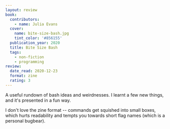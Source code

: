 ```yaml
---
layout: review
book:
  contributors:
    - name: Julia Evans
  cover:
    name: bite-size-bash.jpg
    tint_color: '#856155'
  publication_year: 2020
  title: Bite Size Bash
  tags:
    - non-fiction
    - programming
review:
  date_read: 2020-12-23
  format: zine
  rating: 3
---
```


A useful rundown of bash ideas and weirdnesses.
I learnt a few new things, and it's presented in a fun way.

I don't love the zine format -- commands get squished into small boxes, which hurts readability and tempts you towards short flag names (which is a personal bugbear).
